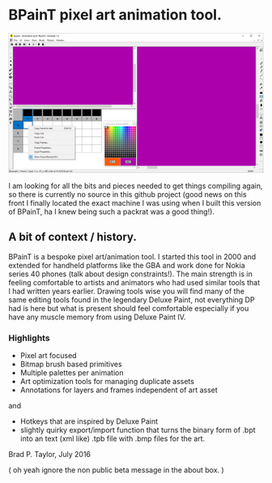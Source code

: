 # BPainT pixel art animation tool.

![Screenshot](https://github.com/lardratboy/BPainT-Preview/raw/master/img/ShowVisualElementIDAnimGridContextMenu.PNG?raw=true)

I am looking for all the bits and pieces needed to get things compiling again, so there is currently no source in this github project (good news on this front I finally located the exact machine I was using when I built this version of BPainT, ha I knew being such a packrat was a good thing!).

## A bit of context / history.

BPainT is a bespoke pixel art/animation tool. I started this tool in 2000 and extended for handheld platforms like the GBA and work done for Nokia series 40 phones (talk about design constraints!). The main strength is in feeling comfortable to artists and animators who had used similar tools that I had written years earlier. Drawing tools wise you will find many of the same editing tools found in the legendary Deluxe Paint, not everything DP had is here but what is present should feel comfortable especially if you have any muscle memory from using Deluxe Paint IV.

### Highlights

* Pixel art focused
* Bitmap brush based primitives
* Multiple palettes per animation
* Art optimization tools for managing duplicate assets
* Annotations for layers and frames independent of art asset

and

* Hotkeys that are inspired by Deluxe Paint
* slightly quirky export/import function that turns the binary form of .bpt into an text (xml like) .tpb file with .bmp files for the art.

Brad P. Taylor,
July 2016

( oh yeah ignore the non public beta message in the about box. )
